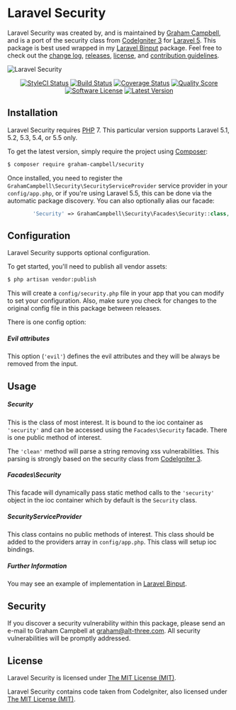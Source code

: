Laravel Security
================

Laravel Security was created by, and is maintained by [Graham Campbell](https://github.com/GrahamCampbell), and is a port of the security class from [CodeIgniter 3](https://codeigniter.com) for [Laravel 5](http://laravel.com). This package is best used wrapped in my [Laravel Binput](https://github.com/GrahamCampbell/Laravel-Binput) package. Feel free to check out the [change log](CHANGELOG.md), [releases](https://github.com/GrahamCampbell/Laravel-Security/releases), [license](LICENSE), and [contribution guidelines](CONTRIBUTING.md).

![Laravel Security](https://cloud.githubusercontent.com/assets/2829600/4432293/c1126c70-468c-11e4-8552-d0076442bd63.PNG)

<p align="center">
<a href="https://styleci.io/repos/12090755"><img src="https://styleci.io/repos/12090755/shield" alt="StyleCI Status"></img></a>
<a href="https://travis-ci.org/GrahamCampbell/Laravel-Security"><img src="https://img.shields.io/travis/GrahamCampbell/Laravel-Security/master.svg?style=flat-square" alt="Build Status"></img></a>
<a href="https://scrutinizer-ci.com/g/GrahamCampbell/Laravel-Security/code-structure"><img src="https://img.shields.io/scrutinizer/coverage/g/GrahamCampbell/Laravel-Security.svg?style=flat-square" alt="Coverage Status"></img></a>
<a href="https://scrutinizer-ci.com/g/GrahamCampbell/Laravel-Security"><img src="https://img.shields.io/scrutinizer/g/GrahamCampbell/Laravel-Security.svg?style=flat-square" alt="Quality Score"></img></a>
<a href="LICENSE"><img src="https://img.shields.io/badge/license-MIT-brightgreen.svg?style=flat-square" alt="Software License"></img></a>
<a href="https://github.com/GrahamCampbell/Laravel-Security/releases"><img src="https://img.shields.io/github/release/GrahamCampbell/Laravel-Security.svg?style=flat-square" alt="Latest Version"></img></a>
</p>


## Installation

Laravel Security requires [PHP](https://php.net) 7. This particular version supports Laravel 5.1, 5.2, 5.3, 5.4, or 5.5 only.

To get the latest version, simply require the project using [Composer](https://getcomposer.org):

```bash
$ composer require graham-campbell/security
```

Once installed, you need to register the `GrahamCampbell\Security\SecurityServiceProvider` service provider in your `config/app.php`, or if you're using Laravel 5.5, this can be done via the automatic package discovery. You can also optionally alias our facade:

```php
        'Security' => GrahamCampbell\Security\Facades\Security::class,
```


## Configuration

Laravel Security supports optional configuration.

To get started, you'll need to publish all vendor assets:

```bash
$ php artisan vendor:publish
```

This will create a `config/security.php` file in your app that you can modify to set your configuration. Also, make sure you check for changes to the original config file in this package between releases.

There is one config option:

##### Evil attributes

This option (`'evil'`) defines the evil attributes and they will be always be removed from the input.


## Usage

##### Security

This is the class of most interest. It is bound to the ioc container as `'security'` and can be accessed using the `Facades\Security` facade. There is one public method of interest.

The `'clean'` method will parse a string removing xss vulnerabilities. This parsing is strongly based on the security class from [CodeIgniter 3](http://www.codeigniter.com/).

##### Facades\Security

This facade will dynamically pass static method calls to the `'security'` object in the ioc container which by default is the `Security` class.

##### SecurityServiceProvider

This class contains no public methods of interest. This class should be added to the providers array in `config/app.php`. This class will setup ioc bindings.

##### Further Information

You may see an example of implementation in [Laravel Binput](https://github.com/GrahamCampbell/Laravel-Binput).


## Security

If you discover a security vulnerability within this package, please send an e-mail to Graham Campbell at graham@alt-three.com. All security vulnerabilities will be promptly addressed.


## License

Laravel Security is licensed under [The MIT License (MIT)](LICENSE).

Laravel Security contains code taken from CodeIgniter, also licensed under [The MIT License (MIT)](CODEIGNITER).
